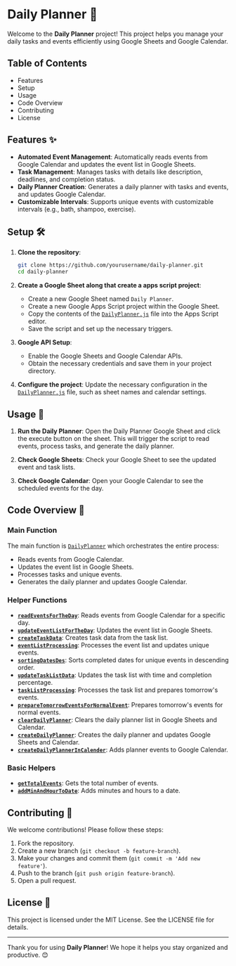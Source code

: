 # Daily Planner 📅

Welcome to the **Daily Planner** project! This project helps you manage your daily tasks and events efficiently using Google Sheets and Google Calendar. 

## Table of Contents
- Features
- Setup
- Usage
- Code Overview
- Contributing
- License

## Features ✨
- **Automated Event Management**: Automatically reads events from Google Calendar and updates the event list in Google Sheets.
- **Task Management**: Manages tasks with details like description, deadlines, and completion status.
- **Daily Planner Creation**: Generates a daily planner with tasks and events, and updates Google Calendar.
- **Customizable Intervals**: Supports unique events with customizable intervals (e.g., bath, shampoo, exercise).

## Setup 🛠️
1. **Clone the repository**:
    ```sh
    git clone https://github.com/yourusername/daily-planner.git
    cd daily-planner
    ```

2. **Create a Google Sheet along that create a apps script project**:
    - Create a new Google Sheet named `Daily Planner`.
    - Create a new Google Apps Script project within the Google Sheet.
    - Copy the contents of the [`DailyPlanner.js`](DailyPlanner.js ) file into the Apps Script editor.
    - Save the script and set up the necessary triggers.
   

3. **Google API Setup**:
    - Enable the Google Sheets and Google Calendar APIs.
    - Obtain the necessary credentials and save them in your project directory.

4. **Configure the project**:
    Update the necessary configuration in the [`DailyPlanner.js`](DailyPlanner.js ) file, such as sheet names and calendar settings.

## Usage 🚀
1. **Run the Daily Planner**:
    Open the Daily Planner Google Sheet and click the execute button on the sheet. This will trigger the script to read events, process tasks, and generate the daily planner.

2. **Check Google Sheets**:
    Check your Google Sheet to see the updated event and task lists.

3. **Check Google Calendar**:
    Open your Google Calendar to see the scheduled events for the day.

## Code Overview 🧩
### Main Function
The main function is [`DailyPlanner`](DailyPlanner.js ) which orchestrates the entire process:
- Reads events from Google Calendar.
- Updates the event list in Google Sheets.
- Processes tasks and unique events.
- Generates the daily planner and updates Google Calendar.

### Helper Functions
- **[`readEventsForTheDay`](DailyPlanner.js )**: Reads events from Google Calendar for a specific day.
- **[`updateEventListForTheDay`](DailyPlanner.js )**: Updates the event list in Google Sheets.
- **[`createTaskData`](DailyPlanner.js )**: Creates task data from the task list.
- **[`eventListProcessing`](DailyPlanner.js )**: Processes the event list and updates unique events.
- **[`sortingDatesDes`](DailyPlanner.js )**: Sorts completed dates for unique events in descending order.
- **[`updateTaskListData`](DailyPlanner.js )**: Updates the task list with time and completion percentage.
- **[`taskListProcessing`](DailyPlanner.js )**: Processes the task list and prepares tomorrow's events.
- **[`prepareTomorrowEventsForNormalEvent`](DailyPlanner.js )**: Prepares tomorrow's events for normal events.
- **[`clearDailyPlanner`](DailyPlanner.js )**: Clears the daily planner list in Google Sheets and Calendar.
- **[`createDailyPlanner`](DailyPlanner.js )**: Creates the daily planner and updates Google Sheets and Calendar.
- **[`createDailyPlannerInCalender`](DailyPlanner.js )**: Adds planner events to Google Calendar.

### Basic Helpers
- **[`getTotalEvents`](DailyPlanner.js )**: Gets the total number of events.
- **[`addMinAndHourToDate`](DailyPlanner.js )**: Adds minutes and hours to a date.

## Contributing 🤝
We welcome contributions! Please follow these steps:
1. Fork the repository.
2. Create a new branch (`git checkout -b feature-branch`).
3. Make your changes and commit them (`git commit -m 'Add new feature'`).
4. Push to the branch (`git push origin feature-branch`).
5. Open a pull request.

## License 📄
This project is licensed under the MIT License. See the LICENSE file for details.

---

Thank you for using **Daily Planner**! We hope it helps you stay organized and productive. 😊
